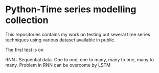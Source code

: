 # Python-Time series modelling collection

This repositories contains my work on testing out several time series techniques using various dataset available in public.

The first test is on 

RNN : Sequential data. One to one, one to many, many to one, many to many.
Problem in RNN can be overcome by LSTM
